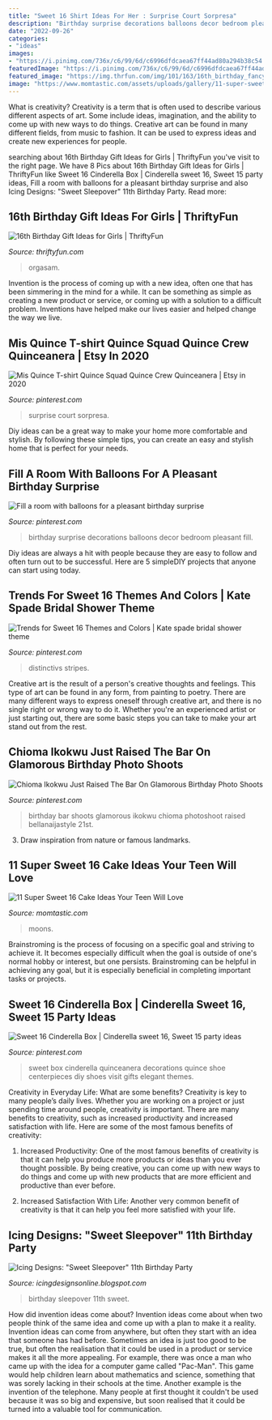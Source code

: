 ```yaml
---
title: "Sweet 16 Shirt Ideas For Her : Surprise Court Sorpresa"
description: "Birthday surprise decorations balloons decor bedroom pleasant fill"
date: "2022-09-26"
categories:
- "ideas"
images:
- "https://i.pinimg.com/736x/c6/99/6d/c6996dfdcaea67ff44ad80a294b38c54.jpg"
featuredImage: "https://i.pinimg.com/736x/c6/99/6d/c6996dfdcaea67ff44ad80a294b38c54.jpg"
featured_image: "https://img.thrfun.com/img/101/163/16th_birthday_fancy2.jpg"
image: "https://www.momtastic.com/assets/uploads/gallery/11-super-sweet-16-birthday-cake-ideas/sweet-16-birthday-cake-ideas-5.jpg"
---
```



What is creativity?
Creativity is a term that is often used to describe various different aspects of art. Some include ideas, imagination, and the ability to come up with new ways to do things. Creative art can be found in many different fields, from music to fashion. It can be used to express ideas and create new experiences for people.

	

		
searching about 16th Birthday Gift Ideas for Girls | ThriftyFun you've visit to the right page. We have 8 Pics about 16th Birthday Gift Ideas for Girls | ThriftyFun like Sweet 16 Cinderella Box | Cinderella sweet 16, Sweet 15 party ideas, Fill a room with balloons for a pleasant birthday surprise and also Icing Designs: &quot;Sweet Sleepover&quot; 11th Birthday Party. Read more:
		
    
## 16th Birthday Gift Ideas For Girls | ThriftyFun

<img loading=lazy src="https://img.thrfun.com/img/101/163/16th_birthday_fancy2.jpg" onerror="this.onerror=null;this.src='https://tse3.mm.bing.net/th?id=OIP.fRTaIjLG6gjzwDco2W2AXwHaMT&amp;pid=15.1';" alt="16th Birthday Gift Ideas for Girls | ThriftyFun">

_Source: thriftyfun.com_

>orgasam. 

	

Invention is the process of coming up with a new idea, often one that has been simmering in the mind for a while. It can be something as simple as creating a new product or service, or coming up with a solution to a difficult problem. Inventions have helped make our lives easier and helped change the way we live.

    
## Mis Quince T-shirt Quince Squad Quince Crew Quinceanera | Etsy In 2020

<img loading=lazy src="https://i.pinimg.com/736x/2f/1d/a9/2f1da9edb1125c9c41d20f38225e7cae.jpg" onerror="this.onerror=null;this.src='https://tse2.mm.bing.net/th?id=OIP.wfi_N94t_lmfA_OTTcGQHAHaJ3&amp;pid=15.1';" alt="Mis Quince T-shirt Quince Squad Quince Crew Quinceanera | Etsy in 2020">

_Source: pinterest.com_

>surprise court sorpresa. 

	

Diy ideas can be a great way to make your home more comfortable and stylish. By following these simple tips, you can create an easy and stylish home that is perfect for your needs.

    
## Fill A Room With Balloons For A Pleasant Birthday Surprise

<img loading=lazy src="https://i.pinimg.com/736x/f7/44/13/f74413a2bbf703ffb90e5a101d46da27--birthday-surprises-special-birthday.jpg" onerror="this.onerror=null;this.src='https://tse3.mm.bing.net/th?id=OIP.i-OrKkYt63QADa2f4N0giwDhEs&amp;pid=15.1';" alt="Fill a room with balloons for a pleasant birthday surprise">

_Source: pinterest.com_

>birthday surprise decorations balloons decor bedroom pleasant fill. 

	

Diy ideas are always a hit with people because they are easy to follow and often turn out to be successful. Here are 5 simpleDIY projects that anyone can start using today.

    
## Trends For Sweet 16 Themes And Colors | Kate Spade Bridal Shower Theme

<img loading=lazy src="https://i.pinimg.com/736x/59/52/e2/5952e25158d4f28f79dca952c75eb35b.jpg" onerror="this.onerror=null;this.src='https://tse1.mm.bing.net/th?id=OIP.R0cHOSuBRxhAf3586XKP-gAAAA&amp;pid=15.1';" alt="Trends for Sweet 16 Themes and Colors | Kate spade bridal shower theme">

_Source: pinterest.com_

>distinctivs stripes. 

	

Creative art is the result of a person's creative thoughts and feelings. This type of art can be found in any form, from painting to poetry. There are many different ways to express oneself through creative art, and there is no single right or wrong way to do it. Whether you're an experienced artist or just starting out, there are some basic steps you can take to make your art stand out from the rest.

    
## Chioma Ikokwu Just Raised The Bar On Glamorous Birthday Photo Shoots

<img loading=lazy src="https://i.pinimg.com/736x/c6/99/6d/c6996dfdcaea67ff44ad80a294b38c54.jpg" onerror="this.onerror=null;this.src='https://tse2.mm.bing.net/th?id=OIP.ol6Ms1EfmWTXM-fRw9yszAHaIq&amp;pid=15.1';" alt="Chioma Ikokwu Just Raised The Bar On Glamorous Birthday Photo Shoots">

_Source: pinterest.com_

>birthday bar shoots glamorous ikokwu chioma photoshoot raised bellanaijastyle 21st. 

	

3. Draw inspiration from nature or famous landmarks.

    
## 11 Super Sweet 16 Cake Ideas Your Teen Will Love

<img loading=lazy src="https://www.momtastic.com/assets/uploads/gallery/11-super-sweet-16-birthday-cake-ideas/sweet-16-birthday-cake-ideas-5.jpg" onerror="this.onerror=null;this.src='https://tse3.mm.bing.net/th?id=OIP.VXNBn9GxWomVn9JrrTjgwAHaLT&amp;pid=15.1';" alt="11 Super Sweet 16 Cake Ideas Your Teen Will Love">

_Source: momtastic.com_

>moons. 

	

Brainstroming is the process of focusing on a specific goal and striving to achieve it. It becomes especially difficult when the goal is outside of one's normal hobby or interest, but one persists. Brainstroming can be helpful in achieving any goal, but it is especially beneficial in completing important tasks or projects.

    
## Sweet 16 Cinderella Box | Cinderella Sweet 16, Sweet 15 Party Ideas

<img loading=lazy src="https://i.pinimg.com/736x/d3/63/45/d363458d9c1c7f5e7f4ed4a92236fc63.jpg" onerror="this.onerror=null;this.src='https://tse4.mm.bing.net/th?id=OIP.FzgDf1QyOEwmWlim3FwBMgHaJ3&amp;pid=15.1';" alt="Sweet 16 Cinderella Box | Cinderella sweet 16, Sweet 15 party ideas">

_Source: pinterest.com_

>sweet box cinderella quinceanera decorations quince shoe centerpieces diy shoes visit gifts elegant themes. 

	

Creativity in Everyday Life: What are some benefits?
Creativity is key to many people’s daily lives. Whether you are working on a project or just spending time around people, creativity is important. There are many benefits to creativity, such as increased productivity and increased satisfaction with life. Here are some of the most famous benefits of creativity: 
1) Increased Productivity: One of the most famous benefits of creativity is that it can help you produce more products or ideas than you ever thought possible. By being creative, you can come up with new ways to do things and come up with new products that are more efficient and productive than ever before. 

2) Increased Satisfaction With Life: Another very common benefit of creativity is that it can help you feel more satisfied with your life.

    
## Icing Designs: &quot;Sweet Sleepover&quot; 11th Birthday Party

<img loading=lazy src="http://3.bp.blogspot.com/-spxv68_Fc6k/T2KCF9bjZKI/AAAAAAAAIKM/azMbSdCl6fE/s1600/bellas%2Bparty%2B017%2Bcopy.jpg" onerror="this.onerror=null;this.src='https://tse4.mm.bing.net/th?id=OIP.j2OSqYUbsMP4H8So20VFTQHaLG&amp;pid=15.1';" alt="Icing Designs: &quot;Sweet Sleepover&quot; 11th Birthday Party">

_Source: icingdesignsonline.blogspot.com_

>birthday sleepover 11th sweet. 

	

How did invention ideas come about?
Invention ideas come about when two people think of the same idea and come up with a plan to make it a reality. Invention ideas can come from anywhere, but often they start with an idea that someone has had before. Sometimes an idea is just too good to be true, but often the realisation that it could be used in a product or service makes it all the more appealing. For example, there was once a man who came up with the idea for a computer game called "Pac-Man". This game would help children learn about mathematics and science, something that was sorely lacking in their schools at the time. Another example is the invention of the telephone. Many people at first thought it couldn't be used because it was so big and expensive, but soon realised that it could be turned into a valuable tool for communication.

